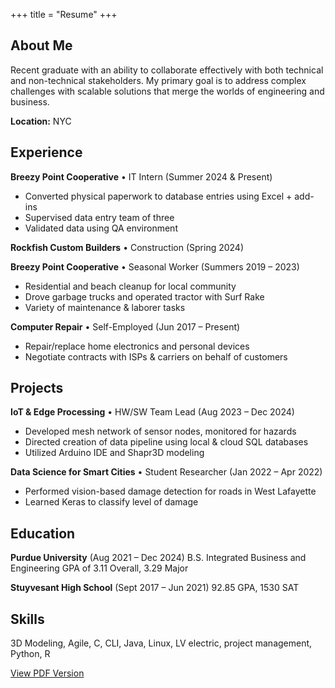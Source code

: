 +++
title = "Resume"
+++

## About Me

Recent graduate with an ability to collaborate effectively with both technical and non-technical stakeholders. My primary goal is to address complex challenges with scalable solutions that merge the worlds of engineering and business.

**Location:** NYC

## Experience

**Breezy Point Cooperative** • IT Intern (Summer 2024 & Present)

- Converted physical paperwork to database entries using Excel + add-ins
- Supervised data entry team of three
- Validated data using QA environment

**Rockfish Custom Builders** • Construction (Spring 2024)

**Breezy Point Cooperative** • Seasonal Worker (Summers 2019 – 2023)

- Residential and beach cleanup for local community
- Drove garbage trucks and operated tractor with Surf Rake
- Variety of maintenance & laborer tasks

**Computer Repair** • Self-Employed (Jun 2017 – Present)

- Repair/replace home electronics and personal devices
- Negotiate contracts with ISPs & carriers on behalf of customers

## Projects

**IoT & Edge Processing** • HW/SW Team Lead (Aug 2023 – Dec 2024)

- Developed mesh network of sensor nodes, monitored for hazards
- Directed creation of data pipeline using local & cloud SQL databases
- Utilized Arduino IDE and Shapr3D modeling

**Data Science for Smart Cities** • Student Researcher (Jan 2022 – Apr 2022)

- Performed vision-based damage detection for roads in West Lafayette
- Learned Keras to classify level of damage

## Education

**Purdue University** (Aug 2021 – Dec 2024)
B.S. Integrated Business and Engineering
GPA of 3.11 Overall, 3.29 Major

**Stuyvesant High School** (Sept 2017 – Jun 2021)
92.85 GPA, 1530 SAT

## Skills

3D Modeling, Agile, C, CLI, Java, Linux, LV electric, project management, Python, R
<div class="buttons centered">
  <a href="/resume.pdf" target="_blank">View PDF Version</a>
</div>